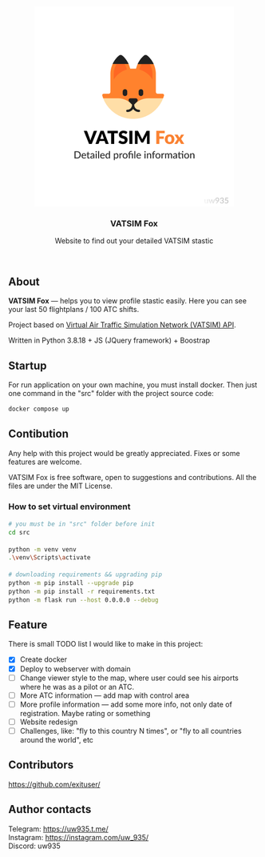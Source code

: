 <br>
<p align="center">
    <img align="center" src="media/cover.png">
    <h3 align="center">VATSIM Fox</h3>
    <p align="center">Website to find out your detailed VATSIM stastic</p>
</p>
<br>

## About
**VATSIM Fox** — helps you to view profile stastic easily. Here you can see your last 50 flightplans / 100 ATC shifts.

Project based on [Virtual Air Traffic Simulation Network (VATSIM) API](https://vatsim.dev/).

Written in Python 3.8.18 + JS (JQuery framework) + Boostrap

## Startup
For run application on your own machine, you must install docker. Then just one command in the "src" folder with the project source code:

```bash
docker compose up
```

## Contibution
Any help with this project would be greatly appreciated. Fixes or some features are welcome.

VATSIM Fox is free software, open to suggestions and contributions. All the files are under the MIT License.

### How to set virtual environment

```bash
# you must be in "src" folder before init
cd src

python -m venv venv
.\venv\Scripts\activate

# downloading requirements && upgrading pip
python -m pip install --upgrade pip
python -m pip install -r requirements.txt
python -m flask run --host 0.0.0.0 --debug
```

## Feature
There is small TODO list I would like to make in this project:

- [x] Create docker
- [x] Deploy to webserver with domain
- [ ] Change viewer style to the map, where user could see his airports where he was as a pilot or an ATC.
- [ ] More ATC information — add map with control area
- [ ] More profile information — add some more info, not only date of registration. Maybe rating or something
- [ ] Website redesign
- [ ] Challenges, like: "fly to this country N times", or "fly to all countries around the world", etc

## Contributors
https://github.com/exituser/

## Author contacts
Telegram: https://uw935.t.me/<br>
Instagram: https://instagram.com/uw_935/<br>
Discord: uw935